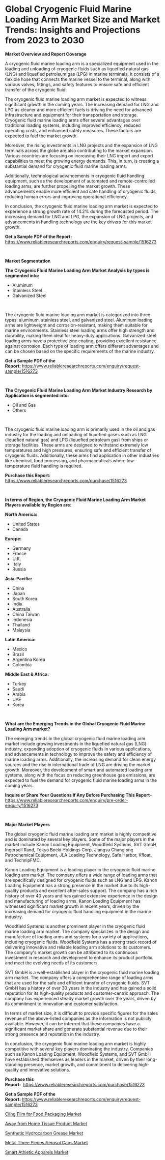 <p><h1>Global Cryogenic Fluid Marine Loading Arm Market Size and Market Trends: Insights and Projections from 2023 to 2030</h1></p><p><strong>Market Overview and Report Coverage</strong></p>
<p><p>A cryogenic fluid marine loading arm is a specialized equipment used in the loading and unloading of cryogenic fluids such as liquefied natural gas (LNG) and liquefied petroleum gas (LPG) in marine terminals. It consists of a flexible hose that connects the marine vessel to the terminal, along with various valves, fittings, and safety features to ensure safe and efficient transfer of the cryogenic fluid.</p><p>The cryogenic fluid marine loading arm market is expected to witness significant growth in the coming years. The increasing demand for LNG and LPG as cleaner and more efficient fuels is driving the need for advanced infrastructure and equipment for their transportation and storage. Cryogenic fluid marine loading arms offer several advantages over traditional loading systems, including improved efficiency, reduced operating costs, and enhanced safety measures. These factors are expected to fuel the market growth.</p><p>Moreover, the rising investments in LNG projects and the expansion of LNG terminals across the globe are also contributing to the market expansion. Various countries are focusing on increasing their LNG import and export capabilities to meet the growing energy demands. This, in turn, is creating a substantial demand for cryogenic fluid marine loading arms.</p><p>Additionally, technological advancements in cryogenic fluid handling equipment, such as the development of automated and remote-controlled loading arms, are further propelling the market growth. These advancements enable more efficient and safe handling of cryogenic fluids, reducing human errors and improving operational efficiency.</p><p>In conclusion, the cryogenic fluid marine loading arm market is expected to experience a strong growth rate of 14.2% during the forecasted period. The increasing demand for LNG and LPG, the expansion of LNG projects, and advancements in handling technology are the key drivers for this market growth.</p></p>
<p><strong>Get a Sample PDF of the Report:</strong> <a href="https://www.reliableresearchreports.com/enquiry/request-sample/1516273">https://www.reliableresearchreports.com/enquiry/request-sample/1516273</a></p>
<p>&nbsp;</p>
<p><strong>Market Segmentation</strong></p>
<p><strong>The Cryogenic Fluid Marine Loading Arm Market Analysis by types is segmented into:</strong></p>
<p><ul><li>Aluminum</li><li>Stainless Steel</li><li>Galvanized Steel</li></ul></p>
<p>&nbsp;</p>
<p><p>The cryogenic fluid marine loading arm market is categorized into three types: aluminum, stainless steel, and galvanized steel. Aluminum loading arms are lightweight and corrosion-resistant, making them suitable for marine environments. Stainless steel loading arms offer high strength and durability, making them ideal for heavy-duty applications. Galvanized steel loading arms have a protective zinc coating, providing excellent resistance against corrosion. Each type of loading arm offers different advantages and can be chosen based on the specific requirements of the marine industry.</p></p>
<p><strong>Get a Sample PDF of the Report:</strong>&nbsp;<a href="https://www.reliableresearchreports.com/enquiry/request-sample/1516273">https://www.reliableresearchreports.com/enquiry/request-sample/1516273</a></p>
<p>&nbsp;</p>
<p><strong>The Cryogenic Fluid Marine Loading Arm Market Industry Research by Application is segmented into:</strong></p>
<p><ul><li>Oil and Gas</li><li>Others</li></ul></p>
<p>&nbsp;</p>
<p><p>The cryogenic fluid marine loading arm is primarily used in the oil and gas industry for the loading and unloading of liquefied gases such as LNG (liquefied natural gas) and LPG (liquefied petroleum gas) from ships or storage facilities. These arms are designed to withstand extremely low temperatures and high pressures, ensuring safe and efficient transfer of cryogenic fluids. Additionally, these arms find application in other industries like chemical, food processing, and pharmaceuticals where low-temperature fluid handling is required.</p></p>
<p><strong>Purchase this Report:</strong>&nbsp; <a href="https://www.reliableresearchreports.com/purchase/1516273">https://www.reliableresearchreports.com/purchase/1516273</a></p>
<p>&nbsp;</p>
<p><strong>In terms of Region, the Cryogenic Fluid Marine Loading Arm Market Players available by Region are:</strong></p>
<p>
    <p> <strong> North America: </strong>
        <ul>
            <li>United States</li>
            <li>Canada</li>
        </ul>
        </p> 
    <p> <strong> Europe: </strong>
        <ul>
            <li>Germany</li>
            <li>France</li>
            <li>U.K.</li>
            <li>Italy</li>
            <li>Russia</li>
        </ul>
        </p> 
    <p> <strong> Asia-Pacific: </strong>
        <ul>
            <li>China</li>
            <li>Japan</li>
            <li>South Korea</li>
            <li>India</li>
            <li>Australia</li>
            <li>China Taiwan</li>
            <li>Indonesia</li>
            <li>Thailand</li>
            <li>Malaysia</li>
        </ul>
        </p> 
    <p> <strong> Latin America: </strong>
        <ul>
            <li>Mexico</li>
            <li>Brazil</li>
            <li>Argentina Korea</li>
            <li>Colombia</li>
        </ul>
        </p> 
    <p> <strong> Middle East & Africa: </strong>
        <ul>
            <li>Turkey</li>
            <li>Saudi</li>
            <li>Arabia</li>
            <li>UAE</li>
            <li>Korea</li>
        </ul>
    </p>
    </p>
<p>&nbsp;</p>
<p><strong>What are the Emerging Trends in the Global Cryogenic Fluid Marine Loading Arm market?</strong></p>
<p><p>The emerging trends in the global cryogenic fluid marine loading arm market include growing investments in the liquefied natural gas (LNG) industry, expanding adoption of cryogenic fluids in various applications, and advancements in technology to improve the safety and efficiency of marine loading arms. Additionally, the increasing demand for clean energy sources and the rise in international trade of LNG are driving the market growth. Moreover, the development of smart and automated loading arm systems, along with the focus on reducing greenhouse gas emissions, are expected to fuel the demand for cryogenic fluid marine loading arms in the coming years.</p></p>
<p><strong>Inquire or Share Your Questions If Any Before Purchasing This Report</strong>- <a href="https://www.reliableresearchreports.com/enquiry/pre-order-enquiry/1516273">https://www.reliableresearchreports.com/enquiry/pre-order-enquiry/1516273</a></p>
<p>&nbsp;</p>
<p><strong>Major Market Players</strong></p>
<p><p>The global cryogenic fluid marine loading arm market is highly competitive and is dominated by several key players. Some of the major players in the market include Kanon Loading Equipment, Woodfield Systems, SVT GmbH, Ingersoll Rand, Tokyo Boeki Holdings Corp, Jiangsu Changlong Petrochemical Equipment, JLA Loading Technology, Safe Harbor, Kfloat, and TechnipFMC.</p><p>Kanon Loading Equipment is a leading player in the cryogenic fluid marine loading arm market. The company offers a wide range of loading arms that are specifically designed for cryogenic fluids such as LNG and LPG. Kanon Loading Equipment has a strong presence in the market due to its high-quality products and excellent after-sales support. The company has a rich history of over 40 years and has gained extensive experience in the design and manufacturing of loading arms. Kanon Loading Equipment has witnessed significant market growth in recent years, driven by the increasing demand for cryogenic fluid handling equipment in the marine industry.</p><p>Woodfield Systems is another prominent player in the cryogenic fluid marine loading arm market. The company specializes in the design and manufacture of loading arms and systems for a variety of applications, including cryogenic fluids. Woodfield Systems has a strong track record of delivering innovative and reliable loading arm solutions to its customers. The company's market growth can be attributed to its continuous investment in research and development to enhance its product portfolio and meet the evolving needs of its customers.</p><p>SVT GmbH is a well-established player in the cryogenic fluid marine loading arm market. The company offers a comprehensive range of loading arms that are used for the safe and efficient transfer of cryogenic fluids. SVT GmbH has a history of over 30 years in the industry and has gained a solid reputation for its high-quality products and customer-centric approach. The company has experienced steady market growth over the years, driven by its commitment to innovation and customer satisfaction.</p><p>In terms of market size, it is difficult to provide specific figures for the sales revenue of the above-listed companies as the information is not publicly available. However, it can be inferred that these companies have a significant market share and generate substantial revenue due to their strong presence and reputation in the industry.</p><p>In conclusion, the cryogenic fluid marine loading arm market is highly competitive with several key players dominating the industry. Companies such as Kanon Loading Equipment, Woodfield Systems, and SVT GmbH have established themselves as leaders in the market, driven by their long-standing presence, market growth, and commitment to delivering high-quality and innovative solutions.</p></p>
<p><strong>Purchase this Report:</strong>&nbsp;&nbsp;<a href="https://www.reliableresearchreports.com/purchase/1516273">https://www.reliableresearchreports.com/purchase/1516273</a></p>
<p></p>
<p><strong>Get a Sample PDF of the Report:</strong>&nbsp;<a href="https://www.reliableresearchreports.com/enquiry/request-sample/1516273">https://www.reliableresearchreports.com/enquiry/request-sample/1516273</a></p>
<p><p><a href="https://medium.com/@ashleyhills1920/cling-film-for-food-packaging-market-the-key-to-successful-business-strategy-forecast-till-2030-cce32b65c43c">Cling Film for Food Packaging Market</a></p><p><a href="https://www.linkedin.com/pulse/away-from-home-tissue-product-market-insights-players-forecast-5qxbf/">Away from Home Tissue Product Market</a></p><p><a href="https://medium.com/@zitakuvalis/synthetic-hydrocarbon-grease-market-report-reveals-the-latest-trends-and-growth-opportunities-of-ef91b8f3ad7a">Synthetic Hydrocarbon Grease Market</a></p><p><a href="https://www.linkedin.com/pulse/metal-three-pieces-aerosol-cans-market-insights-players-uajlf/">Metal Three Pieces Aerosol Cans Market</a></p><p><a href="https://www.linkedin.com/pulse/smart-athletic-apparels-market-research-report-provides-mpv0f/">Smart Athletic Apparels Market</a></p></p>